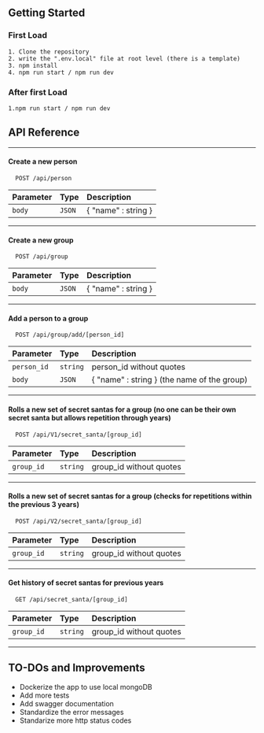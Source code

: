 ## Getting Started
### First Load
    1. Clone the repository
    2. write the ".env.local" file at root level (there is a template)
    3. npm install
    4. npm run start / npm run dev

### After first Load
    1.npm run start / npm run dev


## API Reference

___
#### Create a new person
```http
  POST /api/person
```
| Parameter | Type     | Description                |
| :-------- | :------- | :------------------------- |
| `body` | `JSON` | { "name" : string } |

___
#### Create a new group
```http
  POST /api/group
```
| Parameter | Type     | Description                |
| :-------- | :------- | :------------------------- |
| `body` | `JSON` | { "name" : string } |

___
#### Add a person to a group
```http
  POST /api/group/add/[person_id]
```
| Parameter | Type     | Description                |
| :-------- | :------- | :------------------------- |
| `person_id` | `string` | person_id without quotes |
| `body` | `JSON` | { "name" : string } (the name of the group) |

___
#### Rolls a new set of secret santas for a group (no one can be their own secret santa but allows repetition through years)
```http
  POST /api/V1/secret_santa/[group_id]
```
| Parameter | Type     | Description                |
| :-------- | :------- | :------------------------- |
| `group_id` | `string` | group_id without quotes |

___

#### Rolls a new set of secret santas for a group (checks for repetitions within the previous 3 years)
```http
  POST /api/V2/secret_santa/[group_id]
```
| Parameter | Type     | Description                |
| :-------- | :------- | :------------------------- |
| `group_id` | `string` | group_id without quotes |

___
#### Get history of secret santas for previous years
```http
  GET /api/secret_santa/[group_id]
```
| Parameter | Type     | Description                |
| :-------- | :------- | :------------------------- |
| `group_id` | `string` | group_id without quotes |

___

## TO-DOs and Improvements
- Dockerize the app to use local mongoDB
- Add more tests
- Add swagger documentation
- Standardize the error messages
- Standarize more http status codes